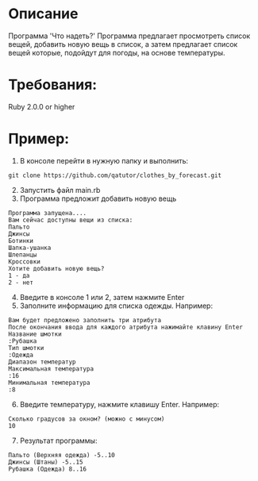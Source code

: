 # Описание
Программа 'Что надеть?'
Программа предлагает просмотреть список вещей, добавить
новую вещь в список, а затем предлагает список вещей которые,
подойдут для погоды, на основе температуры. 

# Требования:
Ruby 2.0.0 or higher

# Пример:
1. В консоле перейти в нужную папку и выполнить: 
````
git clone https://github.com/qatutor/clothes_by_forecast.git
````
2. Запустить файл main.rb 
3. Программа предложит добавить новую вещь  
```
Программа запущена....
Вам сейчас доступны вещи из списка:
Пальто
Джинсы
Ботинки
Шапка-ушанка
Шлепанцы
Кроссовки
Хотите добавить новую вещь? 
1 - да 
2 - нет
```
4. Введите в консоле 1 или 2, затем нажмите Enter
5. Заполните информацию для списка одежды. Например:
```
Вам будет предложено заполнить три атрибута
После окончания ввода для каждого атрибута нажимайте клавину Enter
Название шмотки
:Рубашка
Тип шмотки
:Одежда
Диапазон температур
Максимальная температура
:16
Минимальная температура
:8
``` 
6. Введите температуру, нажмите клавишу Enter. Например:
```
Сколько градусов за окном? (можно с минусом)
10
```
7. Результат программы:
```
Пальто (Верхняя одежда) -5..10
Джинсы (Штаны) -5..15
Рубашка (Одежда) 8..16 
```  